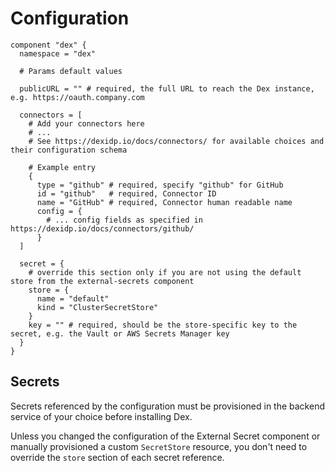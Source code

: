 # Configuration

```hcl
component "dex" {
  namespace = "dex"

  # Params default values

  publicURL = "" # required, the full URL to reach the Dex instance, e.g. https://oauth.company.com

  connectors = [
    # Add your connectors here
    # ...
    # See https://dexidp.io/docs/connectors/ for available choices and their configuration schema

    # Example entry
    {
      type = "github" # required, specify "github" for GitHub
      id = "github"   # required, Connector ID
      name = "GitHub" # required, Connector human readable name
      config = {
        # ... config fields as specified in https://dexidp.io/docs/connectors/github/
      }
  ]

  secret = {
    # override this section only if you are not using the default store from the external-secrets component
    store = {
      name = "default"
      kind = "ClusterSecretStore"
    }
    key = "" # required, should be the store-specific key to the secret, e.g. the Vault or AWS Secrets Manager key
  }
}
```

## Secrets

Secrets referenced by the configuration must be provisioned in the backend service of your choice before installing Dex.

Unless you changed the configuration of the External Secret component or manually provisioned a custom `SecretStore` resource, you don't need to override the `store` section of each secret reference.

